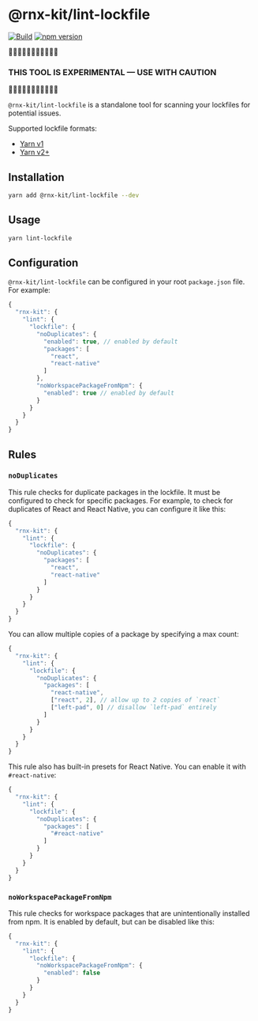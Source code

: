 # @rnx-kit/lint-lockfile

[![Build](https://github.com/microsoft/rnx-kit/actions/workflows/build.yml/badge.svg)](https://github.com/microsoft/rnx-kit/actions/workflows/build.yml)
[![npm version](https://img.shields.io/npm/v/@rnx-kit/lint-lockfile)](https://www.npmjs.com/package/@rnx-kit/lint-lockfile)

🚧🚧🚧🚧🚧🚧🚧🚧🚧🚧🚧

### THIS TOOL IS EXPERIMENTAL — USE WITH CAUTION

🚧🚧🚧🚧🚧🚧🚧🚧🚧🚧🚧

`@rnx-kit/lint-lockfile` is a standalone tool for scanning your lockfiles for
potential issues.

Supported lockfile formats:

- [Yarn v1](https://classic.yarnpkg.com/en/docs/yarn-lock)
- [Yarn v2+](https://yarnpkg.com/advanced/changelog#200)

## Installation

```sh
yarn add @rnx-kit/lint-lockfile --dev
```

## Usage

```sh
yarn lint-lockfile
```

## Configuration

`@rnx-kit/lint-lockfile` can be configured in your root `package.json` file. For
example:

```ts
{
  "rnx-kit": {
    "lint": {
      "lockfile": {
        "noDuplicates": {
          "enabled": true, // enabled by default
          "packages": [
            "react",
            "react-native"
          ]
        },
        "noWorkspacePackageFromNpm": {
          "enabled": true // enabled by default
        }
      }
    }
  }
}
```

## Rules

### `noDuplicates`

This rule checks for duplicate packages in the lockfile. It must be configured
to check for specific packages. For example, to check for duplicates of React
and React Native, you can configure it like this:

```ts
{
  "rnx-kit": {
    "lint": {
      "lockfile": {
        "noDuplicates": {
          "packages": [
            "react",
            "react-native"
          ]
        }
      }
    }
  }
}
```

You can allow multiple copies of a package by specifying a max count:

```ts
{
  "rnx-kit": {
    "lint": {
      "lockfile": {
        "noDuplicates": {
          "packages": [
            "react-native",
            ["react", 2], // allow up to 2 copies of `react`
            ["left-pad", 0] // disallow `left-pad` entirely
          ]
        }
      }
    }
  }
}
```

This rule also has built-in presets for React Native. You can enable it with
`#react-native`:

```ts
{
  "rnx-kit": {
    "lint": {
      "lockfile": {
        "noDuplicates": {
          "packages": [
            "#react-native"
          ]
        }
      }
    }
  }
}
```

### `noWorkspacePackageFromNpm`

This rule checks for workspace packages that are unintentionally installed from
npm. It is enabled by default, but can be disabled like this:

```ts
{
  "rnx-kit": {
    "lint": {
      "lockfile": {
        "noWorkspacePackageFromNpm": {
          "enabled": false
        }
      }
    }
  }
}
```
